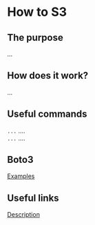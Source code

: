 # How to S3

## The purpose
...

## How does it work?
...

## Useful commands
`...`  ....  
`...`  ....  

## Boto3
[Examples](https://boto3.amazonaws.com/v1/documentation/api/latest/guide/s3-examples.html)  


## Useful links
[Description](https://www.cisco.com)<br />
